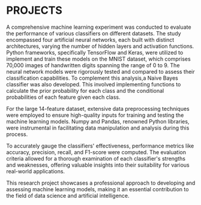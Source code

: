 # PROJECTS
A comprehensive machine learning experiment was conducted to evaluate the performance of various classifiers on different datasets. 
The study encompassed four artificial neural networks, each built with distinct architectures, varying the number of hidden layers 
and activation functions. Python frameworks, specifically TensorFlow and Keras, were utilized to implement and train these models on the MNIST dataset,
which comprises 70,000 images of handwritten digits spanning the range of 0 to 9. The neural network models were rigorously tested and
compared to assess their classification capabilities. To complement this analysis,a Naive Bayes classifier was also developed. This involved
implementing functions to calculate the prior probability for each class and the conditional probabilities of each feature given each class.

For the large 14-feature dataset, extensive data preprocessing techniques were employed to ensure high-quality inputs for training and testing the machine learning models. 
Numpy and Pandas, renowned Python libraries, were instrumental in facilitating data manipulation and analysis during this process.

To accurately gauge the classifiers' effectiveness, performance metrics like accuracy, precision, recall, and F1-score were computed.
The evaluation criteria allowed for a thorough examination of each classifier's strengths and weaknesses, offering valuable insights into their suitability for various real-world applications.

This research project showcases a professional approach to developing and assessing machine learning models, making it an essential contribution to the field of data science and artificial intelligence.






